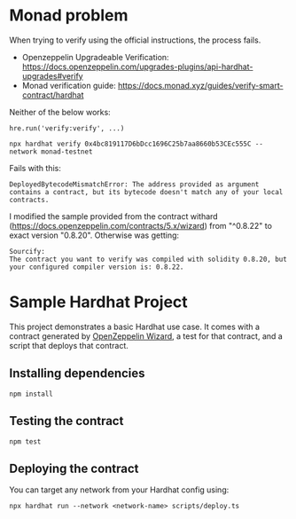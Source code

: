 # Monad problem

When trying to verify using the official instructions, the process fails.
- Openzeppelin Upgradeable Verification: https://docs.openzeppelin.com/upgrades-plugins/api-hardhat-upgrades#verify
- Monad verification guide: https://docs.monad.xyz/guides/verify-smart-contract/hardhat

Neither of the below works:
```
hre.run('verify:verify', ...)

npx hardhat verify 0x4bc819117D6bDcc1696C25b7aa8660b53CEc555C --network monad-testnet
```

Fails with this:
```
DeployedBytecodeMismatchError: The address provided as argument contains a contract, but its bytecode doesn't match any of your local contracts.
```

I modified the sample provided from the contract withard (https://docs.openzeppelin.com/contracts/5.x/wizard) from "^0.8.22" to exact version "0.8.20". Otherwise was getting:
```
Sourcify:
The contract you want to verify was compiled with solidity 0.8.20, but your configured compiler version is: 0.8.22.
```





# Sample Hardhat Project

This project demonstrates a basic Hardhat use case. It comes with a contract generated by [OpenZeppelin Wizard](https://wizard.openzeppelin.com/), a test for that contract, and a script that deploys that contract.

## Installing dependencies

```
npm install
```

## Testing the contract

```
npm test
```

## Deploying the contract

You can target any network from your Hardhat config using:

```
npx hardhat run --network <network-name> scripts/deploy.ts
```

